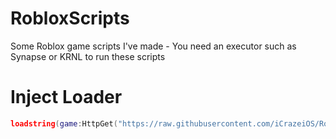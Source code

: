 # RobloxScripts
Some Roblox game scripts I've made - You need an executor such as Synapse or KRNL to run these scripts

# Inject Loader
```lua
loadstring(game:HttpGet("https://raw.githubusercontent.com/iCrazeiOS/RobloxScripts/main/Loader.lua"))()
```
